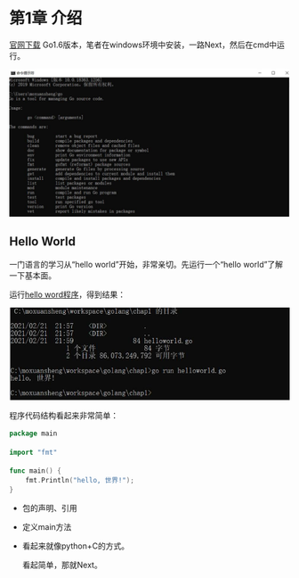 # 第1章  介绍

 [官网下载](https://golang.org/dl/) Go1.6版本，笔者在windows环境中安装，一路Next，然后在cmd中运行。

![start](jpg/start.jpg)

## Hello World

一门语言的学习从“hello world”开始，非常亲切。先运行一个“hello world”了解一下基本面。

运行[hello word程序](helloworld.go)，得到结果：

![hw运行结果](jpg/hw运行结果.jpg)

程序代码结构看起来非常简单：

```go
package main

import "fmt"

func main() {
    fmt.Println("hello, 世界!");
}
```


- 包的声明、引用

- 定义main方法

- 看起来就像python+C的方式。

  看起简单，那就Next。
  